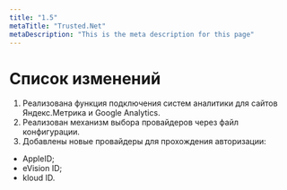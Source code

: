 ```yaml
---
title: "1.5"
metaTitle: "Trusted.Net"
metaDescription: "This is the meta description for this page"
---
```


# Список изменений

1. Реализована функция подключения систем аналитики для сайтов Яндекс.Метрика и Google Analytics.
2. Реализован механизм выбора провайдеров через файл конфигурации.
3. Добавлены новые провайдеры для прохождения авторизации:
-	AppleID;
-	eVision ID;
-	kloud ID.
 


